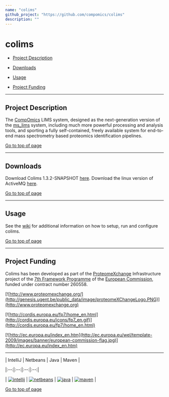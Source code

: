 ```yaml
---
name: "colims"
github_project: "https://github.com/compomics/colims"
description: ""
---
```


# colims



 * [Project Description](#project-description)

 * [Downloads](#downloads)

 * [Usage](#usage)

 * [Project Funding](#project-funding)



----



## Project Description



The [CompOmics](http://www.compomics.com) LIMS system, designed as the next-generation version of the [ms_lims](http://code.google.com/p/ms-lims) system, including much more powerful processing and analysis tools, and sporting a fully self-contained, freely available system for end-to-end mass spectrometry based proteomics identification pipelines.



[Go to top of page](#colims)



----



## Downloads



Download Colims 1.3.2-SNAPSHOT [here](http://genesis.ugent.be/colims/colims-1.3.2-SNAPSHOT.7z). Download the linux version of ActiveMQ [here](http://genesis.ugent.be/colims/apache-activemq-5.9.0.tar.gz).



[Go to top of page](#colims)



----



## Usage

See the [wiki](/colims/wiki.html) for additional information on how to setup, run and configure colims.



[Go to top of page](#colims)



----



## Project Funding



Colims has been developed as part of the [ProteomeXchange](http://www.proteomexchange.org) Infrastructure project of the [7th Framework Programme](http://cordis.europa.eu/fp7/home_en.html) of the [European Commission](http://ec.europa.eu/index_en.htm), funded under contract number 260558.



[![http://www.proteomexchange.org/](http://genesis.ugent.be/public_data/image/proteomeXChangeLogo.PNG)](http://www.proteomexchange.org)

[![http://cordis.europa.eu/fp7/home_en.html](http://cordis.europa.eu/icons/fp7_en.gif)](http://cordis.europa.eu/fp7/home_en.html)

[![http://ec.europa.eu/index_en.htm](http://ec.europa.eu/wel/template-2009/images/banner/european-commission-flag.jpg)](http://ec.europa.eu/index_en.htm)



----



| IntelliJ | Netbeans | Java | Maven |

|:--:|:--:|:--:|:--:|

| [![intellij](https://www.jetbrains.com/idea/docs/logo_intellij_idea.png)](https://www.jetbrains.com/idea/) | [![netbeans](https://netbeans.org/images_www/visual-guidelines/NB-logo-single.jpg)](https://netbeans.org/) | [![java](http://genesis.ugent.be/public_data/image/java.png)](http://java.com/en/) | [![maven](http://genesis.ugent.be/public_data/image/maven.png)](http://maven.apache.org/) |



[Go to top of page](#colims)
